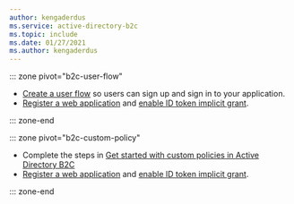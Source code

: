 ```yaml
---
author: kengaderdus
ms.service: active-directory-b2c
ms.topic: include
ms.date: 01/27/2021
ms.author: kengaderdus
---
```

::: zone pivot="b2c-user-flow"

* [Create a user flow](../articles/active-directory-b2c/tutorial-create-user-flows.md) so users can sign up and sign in to your application.
* [Register a web application](../articles/active-directory-b2c/tutorial-register-applications.md) and [enable ID token implicit grant](../articles/active-directory-b2c/tutorial-register-applications.md#enable-id-token-implicit-grant).

::: zone-end

::: zone pivot="b2c-custom-policy"

* Complete the steps in [Get started with custom policies in Active Directory B2C](../articles/active-directory-b2c/tutorial-create-user-flows.md?pivots=b2c-custom-policy)
* [Register a web application](../articles/active-directory-b2c/tutorial-register-applications.md) and [enable ID token implicit grant](../articles/active-directory-b2c/tutorial-register-applications.md#enable-id-token-implicit-grant).

::: zone-end